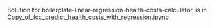 Solution for boilerplate-linear-regression-health-costs-calculator, is in [Copy_of_fcc_predict_health_costs_with_regression.ipynb](https://github.com/SunilBoopalan/boilerplate-linear-regression-health-costs-calculator/blob/master/Copy_of_fcc_predict_health_costs_with_regression.ipynb)

